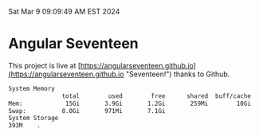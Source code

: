 Sat Mar  9 09:09:49 AM EST 2024

# Angular Seventeen


This project is live at [https://angularseventeen.github.io](https://angularseventeen.github.io "Seventeen!") thanks to Github.

```bash
System Memory
               total        used        free      shared  buff/cache   available
Mem:            15Gi       3.9Gi       1.2Gi       259Mi        10Gi        11Gi
Swap:          8.0Gi       971Mi       7.1Gi
System Storage
393M	.
```
